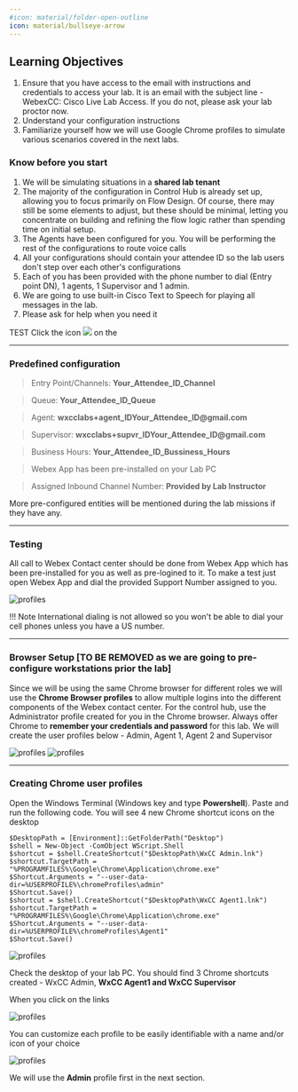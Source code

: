 ```yaml
---
#icon: material/folder-open-outline
icon: material/bullseye-arrow
---
```


## Learning Objectives
1. Ensure that you have access to the email with instructions and credentials to access your lab. It is an email with the subject line - WebexCC: Cisco Live Lab Access. If you do not, please ask your lab proctor now.
2. Understand your configuration instructions
3. Familiarize yourself how we will use Google Chrome profiles to simulate various scenarios covered in the next labs.

### Know before you start

1. We will be simulating situations in a **shared lab tenant**
2. The majority of the configuration in Control Hub is already set up, allowing you to focus primarily on Flow Design. Of course, there may still be some elements to adjust, but these should be minimal, letting you concentrate on building and refining the flow logic rather than spending time on initial setup.
3. The Agents have been configured for you. You will be performing the rest of the configurations to route voice calls
4. All your configurations should contain your attendee ID so the lab users don't step over each other's configurations
5. Each of you has been provided with the phone number to dial (Entry point DN), 1 agents, 1 Supervisor and 1 admin.
6. We are going to use built-in Cisco Text to Speech for playing all messages in the lab.
7. Please ask for help when you need it

TEST
Click the icon ![](../graphics/overview/Desktop_Icon.png) on the

---

### Predefined configuration

> Entry Point/Channels:  **<span class="attendee-id-container"><span class="attendee-id-placeholder" data-suffix="_Channel">Your_Attendee_ID</span>_Channel<span class="copy"></span></span>**

> Queue:  **<span class="attendee-id-container"><span class="attendee-id-placeholder" data-suffix="_Queue">Your_Attendee_ID</span>_Queue<span class="copy"></span></span>**

> Agent:   **<span class="attendee-id-container">wxcclabs+agent_ID<span class="attendee-id-placeholder" data-prefix="wxcclabs+agent_ID" data-suffix="@gmail.com">Your_Attendee_ID</span>@gmail.com<span class="copy"></span></span>**

> Supervisor:   **<span class="attendee-id-container">wxcclabs+supvr_ID<span class="attendee-id-placeholder" data-prefix="wxcclabs+supvr_ID" data-suffix="@gmail.com">Your_Attendee_ID</span>@gmail.com<span class="copy"></span></span>**

> Business Hours: **<span class="attendee-id-container"><span class="attendee-id-placeholder" data-suffix="_Bussiness_Hours">Your_Attendee_ID</span>_Bussiness_Hours<span class="copy"></span></span>**

> Webex App has been pre-installed on your Lab PC

> Assigned Inbound Channel Number: **Provided by Lab Instructor**

More pre-configured entities will be mentioned during the lab missions if they have any.

---

### Testing

All call to Webex Contact center should be done from Webex App which has been pre-installed for you as well as pre-logined to it.
To make a test just open Webex App and dial the provided Support Number assigned to you.

   ![profiles](../graphics/Lab1/WxApp_Test.gif)

!!! Note
    International dialing is not allowed so you won't be able to dial your cell phones unless you have a US number.

---

### Browser Setup [TO BE REMOVED as we are going to pre-configure workstations prior the lab]

Since we will be using the same Chrome browser for different roles we will use the **Chrome Browser profiles** to allow multiple logins into the different components of the Webex contact center. For the control hub, use the Administrator profile created for you in the Chrome browser. Always offer Chrome to **remember your credentials and password** for this lab. We will create the user profiles below - Admin, Agent 1, Agent 2 and Supervisor

![profiles](../graphics/overview/17.png)
![profiles](../graphics/overview/18.png)

---

### Creating Chrome user profiles

Open the Windows Terminal (Windows key and type **Powershell**). Paste and run the following code. You will see 4 new Chrome shortcut icons on the desktop

```
$DesktopPath = [Environment]::GetFolderPath("Desktop")
$shell = New-Object -ComObject WScript.Shell
$shortcut = $shell.CreateShortcut("$DesktopPath\WxCC Admin.lnk")
$shortcut.TargetPath = "%PROGRAMFILES%\Google\Chrome\Application\chrome.exe"
$Shortcut.Arguments = "--user-data-dir=%USERPROFILE%\chromeProfiles\admin"
$Shortcut.Save()
$shortcut = $shell.CreateShortcut("$DesktopPath\WxCC Agent1.lnk")
$shortcut.TargetPath = "%PROGRAMFILES%\Google\Chrome\Application\chrome.exe"
$Shortcut.Arguments = "--user-data-dir=%USERPROFILE%\chromeProfiles\Agent1"
$Shortcut.Save()
```

![profiles](../graphics/overview/term_1.png)

Check the desktop of your lab PC. You should find 3 Chrome shortcuts created - WxCC Admin, **WxCC Agent1 and WxCC Supervisor**

When you click on the links 

![profiles](../graphics/overview/term_2.png)

You can customize each profile to be easily identifiable with a name and/or icon of your choice

![profiles](../graphics/overview/term_3.png)

We will use the **Admin** profile first in the next section.

<script src='../template_assets/load.js'><script>